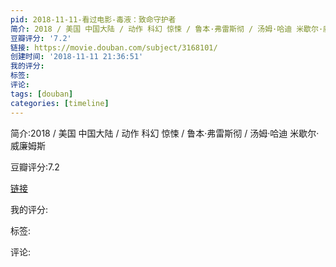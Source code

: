 ```yaml
---
pid: 2018-11-11-看过电影-毒液：致命守护者
简介: 2018 / 美国 中国大陆 / 动作 科幻 惊悚 / 鲁本·弗雷斯彻 / 汤姆·哈迪 米歇尔·威廉姆斯
豆瓣评分: '7.2'
链接: https://movie.douban.com/subject/3168101/
创建时间: '2018-11-11 21:36:51'
我的评分:
标签:
评论:
tags: [douban]
categories: [timeline]
---
```

简介:2018 / 美国 中国大陆 / 动作 科幻 惊悚 / 鲁本·弗雷斯彻 / 汤姆·哈迪 米歇尔·威廉姆斯

豆瓣评分:7.2

[链接](https://movie.douban.com/subject/3168101/)

我的评分:

标签:

评论:

